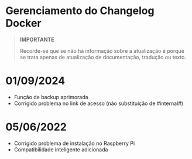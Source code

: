 # Gerenciamento do Changelog Docker

>**IMPORTANTE**
>
>Recorde-se que se não há informação sobre a atualização é porque se trata apenas de atualização de documentação, tradução ou texto.

# 01/09/2024

- Função de backup aprimorada
- Corrigido problema no link de acesso (não substituição de #internal#)

# 05/06/2022

- Corrigido problema de instalação no Raspberry Pi
- Compatibilidade inteligente adicionada
